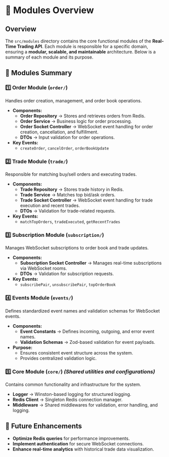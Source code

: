 # 📖 Modules Overview

## Overview

The `src/modules` directory contains the core functional modules of the **Real-Time Trading API**. Each module is responsible for a specific domain, ensuring a **modular, scalable, and maintainable** architecture. Below is a summary of each module and its purpose.

## 📂 Modules Summary

### **1️⃣ Order Module (`order/`)**

Handles order creation, management, and order book operations.

- **Components:**
  - **Order Repository** → Stores and retrieves orders from Redis.
  - **Order Service** → Business logic for order processing.
  - **Order Socket Controller** → WebSocket event handling for order creation, cancellation, and fulfillment.
  - **DTOs** → Input validation for order operations.
- **Key Events:**
  - `createOrder`, `cancelOrder`, `orderBookUpdate`

### **2️⃣ Trade Module (`trade/`)**

Responsible for matching buy/sell orders and executing trades.

- **Components:**
  - **Trade Repository** → Stores trade history in Redis.
  - **Trade Service** → Matches top bid/ask orders.
  - **Trade Socket Controller** → WebSocket event handling for trade execution and recent trades.
  - **DTOs** → Validation for trade-related requests.
- **Key Events:**
  - `matchTopOrders`, `tradeExecuted`, `getRecentTrades`

### **3️⃣ Subscription Module (`subscription/`)**

Manages WebSocket subscriptions to order book and trade updates.

- **Components:**
  - **Subscription Socket Controller** → Manages real-time subscriptions via WebSocket rooms.
  - **DTOs** → Validation for subscription requests.
- **Key Events:**
  - `subscribePair`, `unsubscribePair`, `topOrderBook`

### **4️⃣ Events Module (`events/`)**

Defines standardized event names and validation schemas for WebSocket events.

- **Components:**
  - **Event Constants** → Defines incoming, outgoing, and error event names.
  - **Validation Schemas** → Zod-based validation for event payloads.
- **Purpose:**
  - Ensures consistent event structure across the system.
  - Provides centralized validation logic.

### **5️⃣ Core Module (`core/`)** _(Shared utilities and configurations)_

Contains common functionality and infrastructure for the system.

- **Logger** → Winston-based logging for structured logging.
- **Redis Client** → Singleton Redis connection manager.
- **Middleware** → Shared middlewares for validation, error handling, and logging.

## 🎯 Future Enhancements

- **Optimize Redis queries** for performance improvements.
- **Implement authentication** for secure WebSocket connections.
- **Enhance real-time analytics** with historical trade data visualization.
